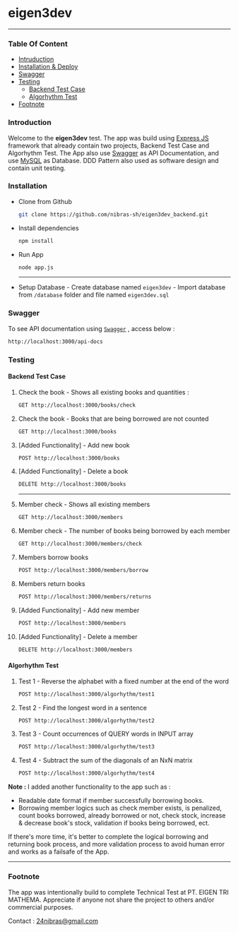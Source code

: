 # eigen3dev
-------------------------
### Table Of Content
- [Intruduction](#Introduction)
- [Installation & Deploy](#Installation)
- [Swagger](#Swagger)
- [Testing](#Testing)
    - [Backend Test Case](#backend-test-case)
    - [Algorhythm Test](#algorhythm-test)
- [Footnote](#footnote)

### Introduction
Welcome to the **eigen3dev** test. The app was build using [Express JS](https://expressjs.com/) framework that already contain two projects, Backend Test Case and Algorhythm Test. The App also use [Swagger](https://swagger.io/) as API Documentation, and use [MySQL](https://www.mysql.com/) as Database. DDD Pattern also used as software design and contain unit testing.

### Installation
- Clone from Github
    ```bash
    git clone https://github.com/nibras-sh/eigen3dev_backend.git
    ```
- Install dependencies
    ```bash
    npm install
    ```
- Run App
    ```bash
    node app.js
    ```
    ---
- Setup Database
        - Create database named `eigen3dev`
        - Import database from `/database` folder and file named `eigen3dev.sql`

### Swagger
To see API documentation using [`Swagger`](https://swagger.io/) , access below :
```bash
http://localhost:3000/api-docs
```
### Testing
#### Backend Test Case
1. Check the book - Shows all existing books and quantities :
    ```bash
    GET http://localhost:3000/books/check
    ```
2. Check the book - Books that are being borrowed are not counted
    ```bash
    GET http://localhost:3000/books
    ```
3. [Added Functionality] - Add new book
    ```bash
    POST http://localhost:3000/books
    ```
4. [Added Functionality] - Delete a book
    ```bash
    DELETE http://localhost:3000/books
    ```
    ---
5. Member check - Shows all existing members
    ```bash
    GET http://localhost:3000/members
    ```
6. Member check - The number of books being borrowed by each member
    ```bash
    GET http://localhost:3000/members/check
    ```
7. Members borrow books
    ```bash
    POST http://localhost:3000/members/borrow
    ```
8. Members return books
    ```bash
    POST http://localhost:3000/members/returns
    ```
9. [Added Functionality] - Add new member
    ```bash
    POST http://localhost:3000/members
    ```
10. [Added Functionality] - Delete a member
    ```bash
    DELETE http://localhost:3000/members
    ```
#### Algorhythm Test
1. Test 1 - Reverse the alphabet with a fixed number at the end of the word
    ```bash
    POST http://localhost:3000/algorhythm/test1
    ```
2. Test 2 - Find the longest word in a sentence
    ```bash
    POST http://localhost:3000/algorhythm/test2
    ```
3. Test 3 - Count occurrences of QUERY words in INPUT array
    ```bash
    POST http://localhost:3000/algorhythm/test3
    ```
4. Test 4 - Subtract the sum of the diagonals of an NxN matrix
    ```bash
    POST http://localhost:3000/algorhythm/test4
    ```

**Note :** I added another functionality to the app such as :
- Readable date format if member successfully borrowing books.
- Borrowing member logics such as check member exists, is penalized, count books borrowed, already borrowed or not, check stock, increase & decrease book's stock, validation if books being borrowed, ect.

If there's more time, it's better to complete the logical borrowing and returning book process, and more validation process to avoid human error and works as a failsafe of the App.

---

### Footnote

The app was intentionally build to complete Technical Test at PT. EIGEN TRI MATHEMA. Appreciate if anyone not share the project to others and/or commercial purposes.

Contact : 24nibras@gmail.com
